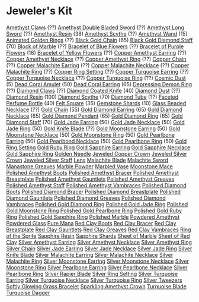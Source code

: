 <!-- TITLE: Jewelcrafting -->
<!-- SUBTITLE: Gems and jewels -->

# Jeweler's Kit

[Amethyst Claws](amethyst-claws) (??)
[Amethyst Double Bladed Sword](amethyst-double-bladed-sword) (??)
[Amethyst Long Sword](amethyst-long-sword) (??)
[Amethyst Resin](amethyst-resin) (38)
[Amethyst Scythe](amethyst-scythe) (??)
[Amethyst Wand](amethyst-wand) (15)
[Animated Golden Rings](animated-golden-rings) (??)
[Black Gold Chain](black-gold-chain) (65)
[Black Gold Diamond Staff](black-gold-diamond-staff) (70)
[Block of Marble](block-of-marble) (??)
[Bracelet of Blue Flowers](bracelet-of-blue-flowers) (??)
[Bracelet of Purple Flowers](bracelet-of-purple-flowers) (18)
[Bracelet of Yellow Flowers](bracelet-of-yellow-flowers) (??)
[Copper Amethyst Earring](copper-amethyst-earring) (??)
[Copper Amethyst Necklace](copper-amethyst-necklace) (??)
[Copper Amethyst Ring](copper-amethyst-ring) (??)
[Copper Chain](copper-chain) (??)
[Copper Malachite Earring](copper-malachite-earring) (??)
[Copper Malachite Necklace](copper-malachite-necklace) (??)
[Copper Malachite Ring](copper-malachite-ring) (??)
[Copper Ring Setting](copper-ring-setting) (??)
[Copper Turquoise Earring](copper-turquoise-earring) (??)
[Copper Turquoise Necklace](copper-turquoise-necklace) (??)
[Copper Turquoise Ring](copper-turquoise-ring) (??)
[Cosmic Dust](cosmic-dust) (5)
[Dead Coral Amulet](dead-coral-amulet) (50)
[Dead Coral Earring](dead-coral-earring) (65)
[Depressing Demon Ring](depressing-demon-ring) (??)
[Diamond Claws](diamond-claws) (??)
[Diamond Coated Knife](diamond-coated-knife) (40)
[Diamond Dust](diamond-dust) (??)
[Diamond Resin](diamond-resin) (100)
[Diamond Scythe](diamond-scythe) (70)
[Diamond Tube](diamond-tube) (??)
[Faceted Perfume Bottle](faceted-perfume-bottle) (40)
[Felt Square](felt-square) (35)
[Gemstone Shards](gemstone-shards) (10)
[Glass Beaded Necklace](glass-beaded-necklace) (??)
[Gold Chain](gold-chain) (55)
[Gold Diamond Earring](gold-diamond-earring) (65)
[Gold Diamond Necklace](gold-diamond-necklace) (65)
[Gold Diamond Pendant](gold-diamond-pendant) (65)
[Gold Diamond Ring](gold-diamond-ring) (65)
[Gold Diamond Staff](gold-diamond-staff) (70)
[Gold Jade Earring](gold-jade-earring) (50)
[Gold Jade Necklace](gold-jade-necklace) (50)
[Gold Jade Ring](gold-jade-ring) (50)
[Gold Knife Blade](gold-knife-blade) (??)
[Gold Moonstone Earring](gold-moonstone-earring) (50)
[Gold Moonstone Necklace](gold-moonstone-necklace) (50)
[Gold Moonstone Ring](gold-moonstone-ring) (50)
[Gold Pearlbone Earring](gold-pearlbone-earring) (50)
[Gold Pearlbond Necklace](gold-pearlbone-necklace) (50)
[Gold Pearlbone Ring](gold-pearlbone-ring) (50)
[Gold Ring Setting](gold-ring-setting)
[Gold Ruby Ring](gold-ruby-ring)
[Gold Sapphire Earring](gold-sapphire-earring)
[Gold Sapphire Necklace](gold-sapphire-necklace)
[Gold Sapphire Ring](gold-sapphire-ring)
[Golden Needle](golden-needle)
[Jeweled Copper Crown](jeweled-copper-crown)
[Jeweled Silver Crown](jeweled-silver-crown)
[Jeweled Silver Staff](jeweled-silver-staff)
[Lens](lens)
[Malachite Blade](malachite-blade)
[Malachite Sword](malachite-sword)
[Manastone Greaves](manastone-greaves)
[Marble Powder](marble-powder)
[Marbled Vase](marbled-vase)
[Moonstone Mace](moonstone-mace)
[Polished Amethyst Boots](polished-amethyst-boots)
[Polished Amethyst Bracer](polished-amethyst-bracer)
[Polished Amethyst Breastplate](polished-amethyst-breastplate)
[Polished Amethyst Gauntlets](polished-amethyst-gauntlets)
[Polished Amethyst Greaves](polished-amethyst-greaves)
[Polished Amethyst Staff](polished-amethyst-staff)
[Polished Amethyst Vambraces](polished-amethyst-vambraces)
[Polished Diamond Boots](polished-diamond-boots)
[Polished Diamond Bracer](polished-diamond-bracer)
[Polished Diamond Breastplate](polished-diamond-breastplate)
[Polished Diamond Gauntlets](polished-diamond-gauntlets)
[Polished Diamond Greaves](polished-diamond-greaves)
[Polished Diamond Vambraces](polished-diamond-vambraces)
[Polished Gold Diamond Ring](polished-gold-diamond-ring)
[Polished Gold Jade Ring](polished-gold-jade-ring)
[Polished Gold Moonstone Ring](polished-gold-moonstone-ring)
[Polished Gold Pearlbone Ring](polished-gold-pearlbone-ring)
[Polished Gold Ruby Ring](polished-gold-ruby-ring)
[Polished Gold Sapphire Ring](polished-gold-sapphire-ring)
[Polished Marble](polished-marble)
[Powdered Amethyst](powdered-amethyst)
[Powdered Glass](powdered-glass)
[Pure Mana](pure-mana)
[Red Clay Boots](red-clay-boots)
[Red Clay Bracer](red-clay-bracer)
[Red Clay Breastplate](red-clay-breastplate)
[Red Clay Gauntlets](red-clay-gauntlets)
[Red Clay Greaves](red-clay-greaves)
[Red Clay Vambraces](red-clay-vambraces)
[Ring of the Sprite](ring-of-the-sprite)
[Sapphire Resin](sapphire-resin)
[Sapphire Shards](sapphire-shards)
[Sheet of Marble](sheet-of-marble)
[Sheet of Red Clay](sheet-of-red-clay)
[Silver Amethyst Earring](silver-amethyst-earring)
[Silver Amethyst Necklace](silver-amethyst-necklace)
[Silver Amethyst Ring](silver-amethyst-ring)
[Silver Chain](silver-chain)
[Silver Jade Earring](silver-jade-earring)
[Silver Jade Necklace](silver-jade-necklace)
[Silver Jade Ring](silver-jade-ring)
[Silver Knife Blade](silver-knife-blade)
[Silver Malachite Earring](silver-malachite-earring)
[Silver Malachite Necklace](silver-malachite-necklace)
[Silver Malachite Ring](silver-malachite-ring)
[Silver Moonstone Earring](silver-moonstone-earring)
[Silver Moonstone Necklace](silver-moonstone-necklace)
[Silver Moonstone Ring](silver-moonstone-ring)
[Silver Pearlbone Earring](silver-pearlbone-earring)
[Silver Pearlbone Necklace](silver-pearlbone-necklace)
[Silver Pearlbone Ring](silver-pearlbone-ring)
[Silver Rapier Blade](silver-rapier-blade)
[Silver Ring Setting](silver-ring-setting)
[Silver Turquoise Earring](silver-turquoise-earring)
[Silver Turquoise Necklace](silver-turquoise-necklace)
[Silver Turquoise Ring](silver-turquoise-ring)
[Silver Tweezers](silver-tweezers)
[Softly Glowing Grass Bracelet](softly-glowing-glass-bracelet)
[Sparkling Amethyst Crown](sparkling-amethyst-crown)
[Turquoise Blade](turquoise-blade)
[Turquoise Dagger](turquoise-dagger)
